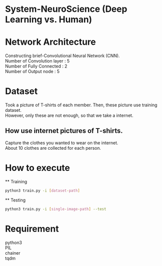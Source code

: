 # System-NeuroScience (Deep Learning vs. Human)
# Network Architecture
Constructing brief-Convolutional Neural Network (CNN).<br>
Number of Convolution layer : 5<br>
Number of Fully Connected   : 2<br>
Number of Output node       : 5<br>


# Dataset
Took a picture of T-shirts of each member.  Then, these picture use training dataset.<br>
However, only these are not enough, so that we take a internet.
## How use internet pictures of T-shirts.
Capture the clothes you wanted to wear on the internet.<br>
About 10 clothes are collected for each person.

# How to execute
** Training
```sh
python3 train.py -i [dataset-path]
```
** Testing
```sh
python3 train.py -i [single-image-path] --test 
```

# Requirement
python3<br>
PIL<br>
chainer<br>
tqdm<br>
